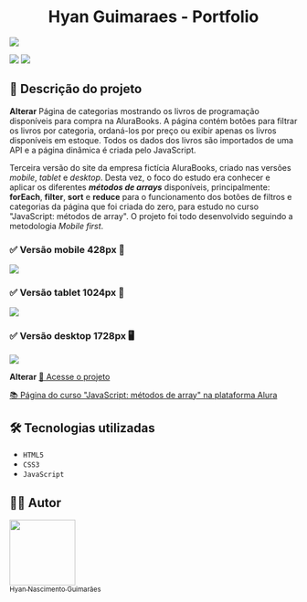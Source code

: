 <h1 align="center"> Hyan Guimaraes - Portfolio</h1>

![](https://raw.githubusercontent.com/hyanguimaraes/Portfolio/main/readme/Alurabooks_desktop_finalizado_3_capa.gif#vitrinedev)

![](https://img.shields.io/github/forks/hyanguimaraes/Portfolio?style=social) ![](https://img.shields.io/github/last-commit/hyanguimaraes/Portfolio?style=plastic)

📝 Descrição do projeto
---
**Alterar**
Página de categorias mostrando os livros de programação disponíveis para compra na AluraBooks. A página contém botões para filtrar os livros por categoria, ordaná-los por preço ou exibir apenas os livros disponíveis em estoque. Todos os dados dos livros são importados de uma API e a página dinâmica é criada pelo JavaScript.

Terceira versão do site da empresa fictícia AluraBooks, criado nas versões _mobile_, _tablet_ e _desktop_. Desta vez, o foco do estudo era conhecer e aplicar os diferentes ***métodos de arrays*** disponíveis, principalmente: **forEach**, **filter**, **sort** e **reduce** para o funcionamento dos botões de filtros e categorias da página que foi criada do zero, para estudo no curso "JavaScript: métodos de array". O projeto foi todo desenvolvido seguindo a metodologia _Mobile first_.

<h3>✅ Versão mobile 428px 📱</h3>

<s>![](https://raw.githubusercontent.com/hyanguimaraes/Portfolio/main/readme/Alurabooks_mobile_finalizado_3.gif)</s>

<h3>✅ Versão tablet 1024px 📱</h3>

<s>![](https://raw.githubusercontent.com/hyanguimaraes/Portfolio/main/readme/Alurabooks_tablet_finalizado_3.gif)</s>

<h3>✅ Versão desktop 1728px 🖥️</h3>

<s>![](https://raw.githubusercontent.com/hyanguimaraes/Portfolio/main/readme/Alurabooks_desktop_finalizado_3.gif)</s>

**Alterar**
[🔗 Acesse o projeto](https://alurabooks-3-0.vercel.app/categorias.html)

[📚 Página do curso "JavaScript: métodos de array" na plataforma Alura](https://cursos.alura.com.br/course/javascript-metodos-array)

🛠️ Tecnologias utilizadas
---
- ``HTML5``
- ``CSS3``
- ``JavaScript``

✍🏻 Autor
---
 [<img src="https://avatars.githubusercontent.com/u/112709798?s=400&u=bf197a3880a44c701b3303e07c052a74cb8d96b1&v=4" width=115><br><sub>Hyan Nascimento Guimarães</sub>](https://github.com/hyanguimaraes)